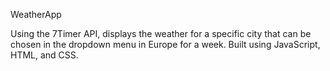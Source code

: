 WeatherApp

Using the 7Timer API, displays the weather for a specific city that can be chosen in the dropdown menu in Europe for a week. Built using JavaScript, HTML, and CSS. 
